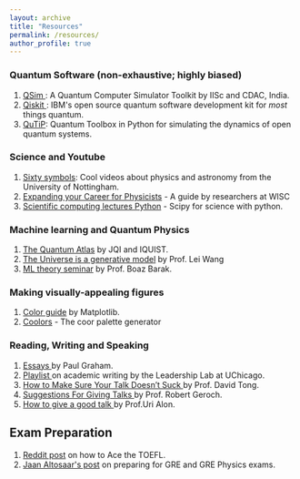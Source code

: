 ```yaml
---
layout: archive
title: "Resources"
permalink: /resources/
author_profile: true
---
```


### Quantum Software (non-exhaustive; highly biased)
1. <a href="https://qctoolkit.in/" target="_blank"> QSim </a>: A Quantum Computer Simulator Toolkit by IISc and CDAC, India.
2. <a href="https://qiskit.org/" target="_blank"> Qiskit </a>: IBM's open source quantum software development kit for *most* things quantum.
3. <a href="https://qutip.org/" target="_blank"> QuTiP</a>: Quantum Toolbox in Python for simulating the dynamics of open quantum systems. 

### Science and Youtube
1. <a href = "https://www.youtube.com/@sixtysymbols" target="_blank">Sixty symbols</a>: Cool videos about physics and astronomy from the University of Nottingham.
2. <a href = "https://pgsc.physics.wisc.edu/wp-content/uploads/2021/04/Expanding_your_Career_from_Physics_to_Industry.pdf" target="_blank">Expanding your Career for Physicists</a> - A guide by researchers at WISC
3. <a href="https://lectures.scientific-python.org/" target="_blank">Scientific computing lectures Python</a> - Scipy for science with python. 

### Machine learning and Quantum Physics

1. <a href = "https://quantumatlas.umd.edu/" target="_blank">The Quantum Atlas</a> by JQI and IQUIST. 
2. <a href = "https://drive.google.com/file/d/1D1bL--Zmv0J7n-QEqRvRb3erf5abV1o0/view" target="_blank">The Universe is a generative model</a> by Prof. Lei Wang
3. <a href="https://windowsontheory.org/category/ml-theory-seminar/" target="_blank"> ML theory seminar</a> by Prof. Boaz Barak.

### Making visually-appealing figures

1. <a href="https://matplotlib.org/stable/gallery/color/named_colors.html" target="_blank">Color guide</a> by Matplotlib.
2. <a href="https://coolors.co/" target="_blank">Coolors</a> - The coor palette generator

### Reading, Writing and Speaking
1. <a href="http://www.paulgraham.com/articles.html" target="_blank"> Essays </a> by Paul Graham.
2. <a href = "https://www.youtube.com/watch?v=vtIzMaLkCaM&list=PLT9dtLV29xu8NkipEERDB2I62tLyhTJym&index=1" target="_blank"> Playlist </a> on academic writing by the Leadership Lab at UChicago.
3. <a href = "http://www.damtp.cam.ac.uk/user/tong/talks/talk.pdf" target="_blank"> How to Make Sure Your Talk Doesn’t Suck </a> by Prof. David Tong.
4. <a href = "https://ar5iv.labs.arxiv.org/html/gr-qc/9703019" target="_blank"> Suggestions For Giving Talks </a> by Prof. Robert Geroch.
5. <a href = "https://www.sciencedirect.com/science/article/pii/S1097276509007424" target="_blank"> How to give a good talk </a> by Prof.Uri Alon.
  

## Exam Preparation

1. <a href = "https://www.reddit.com/r/ToeflAdvice/comments/ybiuf5/just_got_my_toefl_scores/" target="_blank"> Reddit post</a> on how to Ace the TOEFL.
2. <a href = "https://jaan.io/how-to-ace-the-gre-and-physics-gre/" target="_blank"> Jaan Altosaar's post</a> on preparing for GRE and GRE Physics exams.
